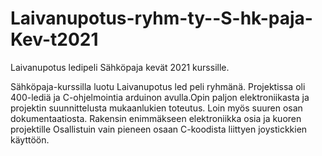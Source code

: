 # Laivanupotus-ryhm-ty--S-hk-paja-Kev-t2021
Laivanupotus ledipeli Sähköpaja kevät 2021 kurssille.

Sähköpaja-kurssilla luotu Laivanupotus led peli ryhmänä. Projektissa oli 400-lediä ja C-ohjelmointia arduinon avulla.Opin paljon elektroniikasta ja projektin suunnittelusta mukaanlukien toteutus. Loin myös suuren osan dokumentaatiosta. Rakensin enimmäkseen elektroniikka osia ja kuoren projektille Osallistuin vain pieneen osaan C-koodista liittyen joystickkien käyttöön.
